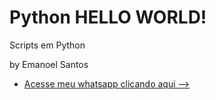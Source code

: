 # Python HELLO WORLD! 
 Scripts em Python

by Emanoel Santos

* [Acesse meu whatsapp clicando aqui -->](https://wa.me/5594992574521?text=Ola!%20Emanoel%20)
